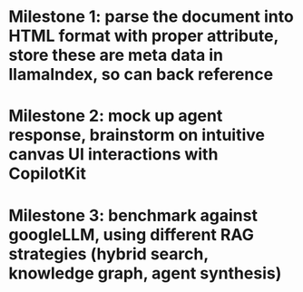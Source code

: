 # Milestone 1: parse the document into HTML format with proper attribute, store these are meta data in llamaIndex, so can back reference 
# Milestone 2: mock up agent response, brainstorm on intuitive canvas UI interactions with CopilotKit 
# Milestone 3: benchmark against googleLLM, using different RAG strategies (hybrid search, knowledge graph, agent synthesis)
